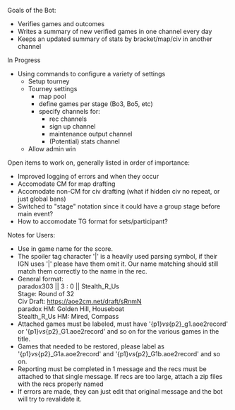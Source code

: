 Goals of the Bot:
- Verifies games and outcomes
- Writes a summary of new verified games in one channel every day
- Keeps an updated summary of stats by bracket/map/civ in another channel

In Progress
- Using commands to configure a variety of settings
    - Setup tourney
    - Tourney settings
        - map pool
        - define games per stage (Bo3, Bo5, etc)
        - specify channels for:
            - rec channels
            - sign up channel
            - maintenance output channel
            -  (Potential) stats channel
    - Allow admin win

Open items to work on, generally listed in order of importance:
- Improved logging of errors and when they occur
- Accomodate CM for map drafting
- Accomodate non-CM for civ drafting (what if hidden civ no repeat, or just global bans)
- Switched to "stage" notation since it could have a group stage before main event?
- How to accomodate TG format for sets/participant?

Notes for Users:
- Use in game name for the score.
- The spoiler tag character '|' is a heavily used parsing symbol, if their IGN uses '|' please have them omit it. Our name matching should still match them correctly to the name in the rec. 
- General format:  
    paradox303 || 3 : 0 || Stealth_R_Us  
    Stage: Round of 32  
    Civ Draft: https://aoe2cm.net/draft/sRnmN  
    paradox HM: Golden Hill, Houseboat  
    Stealth_R_Us HM: Mired, Compass  
- Attached games must be labeled, must have '{p1}_vs_{p2}_g1.aoe2record' or '{p1}_vs_{p2}_G1.aoe2record' and so on for the various games in the title. 
- Games that needed to be restored, please label as '{p1}_vs_{p2}_G1a.aoe2record' and '{p1}_vs_{p2}_G1b.aoe2record' and so on.
- Reporting must be completed in 1 message and the recs must be attached to that single message. If recs are too large, attach a zip files with the recs properly named
- If errors are made, they can just edit that original message and the bot will try to revalidate it. 
